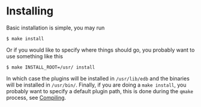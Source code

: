 # Installing #

Basic installation is simple, you may run

```
$ make install
```

Or if you would like to specify where things should go, you probably want to use something like this
```
$ make INSTALL_ROOT=/usr/ install
```

In which case the plugins will be installed in `/usr/lib/edb` and the binaries will be installed in `/usr/bin/`. Finally, if you are doing a `make install`, you probably want to specify a default plugin path, this is done during the `qmake` process, see [Compiling](Compiling.md).